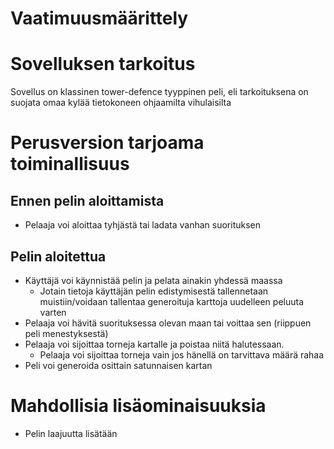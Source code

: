 # Vaatimuusmäärittely

# Sovelluksen tarkoitus  
Sovellus on klassinen tower-defence tyyppinen peli, eli tarkoituksena on suojata omaa kylää tietokoneen
ohjaamilta vihulaisilta

# Perusversion tarjoama toiminallisuus
## Ennen pelin aloittamista
* Pelaaja voi aloittaa tyhjästä tai ladata vanhan suorituksen
## Pelin aloitettua 
* Käyttäjä voi käynnistää pelin ja pelata ainakin yhdessä maassa
  * Jotain tietoja käyttäjän pelin edistymisestä tallennetaan muistiin/voidaan tallentaa generoituja karttoja uudelleen peluuta varten
* Pelaaja voi hävitä suorituksessa olevan maan tai voittaa sen (riippuen peli menestyksestä)
* Pelaaja voi sijoittaa torneja kartalle ja poistaa niitä halutessaan.
  * Pelaaja voi sijoittaa torneja vain jos hänellä on tarvittava määrä rahaa
* Peli voi generoida osittain satunnaisen kartan

# Mahdollisia lisäominaisuuksia
* Pelin laajuutta lisätään

